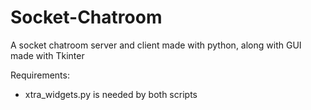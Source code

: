 # Socket-Chatroom
A socket chatroom server and client made with python, along with GUI made with Tkinter

Requirements:
  - xtra_widgets.py is needed by both scripts
